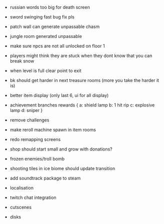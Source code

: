 * russian words too big for death screen
* sword swinging fast bug fix pls
* patch wall can generate unpassable chasm
* jungle room generated unpassable
* make sure npcs are not all unlocked on floor 1

* players might think they are stuck when they dont know that you can break snow
* when level is full clear point to exit
* bk should get harder in next treasure rooms (more you take the harder it is)
* better item display (only last 6, ui for all display)

* achievement branches rewards {
 a: shield lamp
 b: 1 hit rip
 c: explosive lamp
 d: sniper
}

* remove challenges
* make reroll machine spawn in item rooms
* redo remapping screens
* shop should start small and grow with donations?
* frozen enemies/troll bomb
* shooting tiles in ice biome should update transition
* add soundtrack package to steam
* localisation
* twitch chat integration
* cutscenes
* disks
